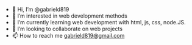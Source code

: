 - 👋 Hi, I’m @gabrield819
- 👀 I’m interested in web development methods
- 🌱 I’m currently learning web development with html, js, css, node.JS.
- 💞️ I’m looking to collaborate on web projects
- 📫 How to reach me gabrield819@gmail.com

<!---
gabrield819/gabrield819 is a ✨ special ✨ repository because its `README.md` (this file) appears on your GitHub profile.
You can click the Preview link to take a look at your changes.
--->
